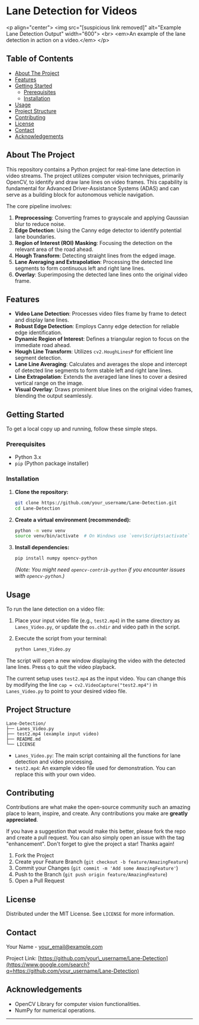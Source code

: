 # Lane Detection for Videos

\<p align="center"\>
\<img src="[suspicious link removed]" alt="Example Lane Detection Output" width="600"\>
\<br\>
\<em\>An example of the lane detection in action on a video.\</em\>
\</p\>

## Table of Contents

  - [About The Project](https://www.google.com/search?q=%23about-the-project)
  - [Features](https://www.google.com/search?q=%23features)
  - [Getting Started](https://www.google.com/search?q=%23getting-started)
      - [Prerequisites](https://www.google.com/search?q=%23prerequisites)
      - [Installation](https://www.google.com/search?q=%23installation)
  - [Usage](https://www.google.com/search?q=%23usage)
  - [Project Structure](https://www.google.com/search?q=%23project-structure)
  - [Contributing](https://www.google.com/search?q=%23contributing)
  - [License](https://www.google.com/search?q=%23license)
  - [Contact](https://www.google.com/search?q=%23contact)
  - [Acknowledgements](https://www.google.com/search?q=%23acknowledgements)

## About The Project

This repository contains a Python project for real-time lane detection in video streams. The project utilizes computer vision techniques, primarily OpenCV, to identify and draw lane lines on video frames. This capability is fundamental for Advanced Driver-Assistance Systems (ADAS) and can serve as a building block for autonomous vehicle navigation.

The core pipeline involves:

1.  **Preprocessing**: Converting frames to grayscale and applying Gaussian blur to reduce noise.
2.  **Edge Detection**: Using the Canny edge detector to identify potential lane boundaries.
3.  **Region of Interest (ROI) Masking**: Focusing the detection on the relevant area of the road ahead.
4.  **Hough Transform**: Detecting straight lines from the edged image.
5.  **Lane Averaging and Extrapolation**: Processing the detected line segments to form continuous left and right lane lines.
6.  **Overlay**: Superimposing the detected lane lines onto the original video frame.

## Features

  * **Video Lane Detection**: Processes video files frame by frame to detect and display lane lines.
  * **Robust Edge Detection**: Employs Canny edge detection for reliable edge identification.
  * **Dynamic Region of Interest**: Defines a triangular region to focus on the immediate road ahead.
  * **Hough Line Transform**: Utilizes `cv2.HoughLinesP` for efficient line segment detection.
  * **Lane Line Averaging**: Calculates and averages the slope and intercept of detected line segments to form stable left and right lane lines.
  * **Line Extrapolation**: Extends the averaged lane lines to cover a desired vertical range on the image.
  * **Visual Overlay**: Draws prominent blue lines on the original video frames, blending the output seamlessly.

## Getting Started

To get a local copy up and running, follow these simple steps.

### Prerequisites

  * Python 3.x
  * `pip` (Python package installer)

### Installation

1.  **Clone the repository:**
    ```bash
    git clone https://github.com/your_username/Lane-Detection.git
    cd Lane-Detection
    ```
2.  **Create a virtual environment (recommended):**
    ```bash
    python -m venv venv
    source venv/bin/activate  # On Windows use `venv\Scripts\activate`
    ```
3.  **Install dependencies:**
    ```bash
    pip install numpy opencv-python
    ```
    *(Note: You might need `opencv-contrib-python` if you encounter issues with `opencv-python`.)*

## Usage

To run the lane detection on a video file:

1.  Place your input video file (e.g., `test2.mp4`) in the same directory as `Lanes_Video.py`, or update the `os.chdir` and video path in the script.

2.  Execute the script from your terminal:

    ```bash
    python Lanes_Video.py
    ```

The script will open a new window displaying the video with the detected lane lines. Press `q` to quit the video playback.

The current setup uses `test2.mp4` as the input video. You can change this by modifying the line `cap = cv2.VideoCapture("test2.mp4")` in `Lanes_Video.py` to point to your desired video file.

## Project Structure

```
Lane-Detection/
├── Lanes_Video.py
├── test2.mp4 (example input video)
├── README.md
└── LICENSE
```

  * `Lanes_Video.py`: The main script containing all the functions for lane detection and video processing.
  * `test2.mp4`: An example video file used for demonstration. You can replace this with your own video.

## Contributing

Contributions are what make the open-source community such an amazing place to learn, inspire, and create. Any contributions you make are **greatly appreciated**.

If you have a suggestion that would make this better, please fork the repo and create a pull request. You can also simply open an issue with the tag "enhancement".
Don't forget to give the project a star\! Thanks again\!

1.  Fork the Project
2.  Create your Feature Branch (`git checkout -b feature/AmazingFeature`)
3.  Commit your Changes (`git commit -m 'Add some AmazingFeature'`)
4.  Push to the Branch (`git push origin feature/AmazingFeature`)
5.  Open a Pull Request

## License

Distributed under the MIT License. See `LICENSE` for more information.

## Contact

Your Name - [your\_email@example.com](mailto:your_email@example.com)

Project Link: [https://github.com/your\_username/Lane-Detection](https://www.google.com/search?q=https://github.com/your_username/Lane-Detection)

## Acknowledgements

  * OpenCV Library for computer vision functionalities.
  * NumPy for numerical operations.

-----
